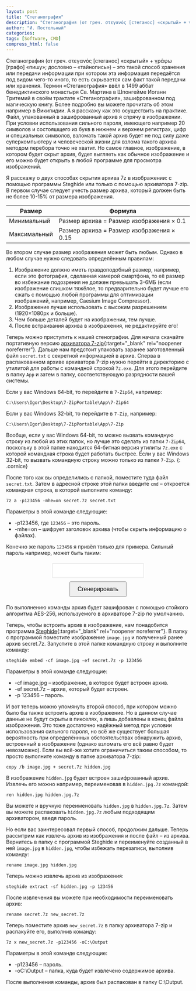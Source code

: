 ```yaml
---
layout: post
title: "Стеганография"
description: "Стеганография (от греч. στεγανός [стеганос] «скрытый» + γράφω [графо] «пишу»; дословно – «тайнопись») – это такой способ хранения или передачи информации при котором эта информация передаётся под видом чего-то иного, то есть скрывается сам факт такой передачи или хранения."
author: "И. Постольный"
categories: 
tags: [Software, CMD]
compress_html: false
---
```


Стеганография (от греч. στεγανός [стеганос] «скрытый» + γράφω [графо] «пишу»; дословно – «тайнопись») – это такой способ хранения или передачи информации при котором эта информация передаётся под видом чего-то иного, то есть скрывается сам факт такой передачи или хранения. Термин «Стеганография» ввёл в 1499 аббат бенедиктинского монастыря Св. Мартина в Шпонгейме Иоганн Тритемий в своём трактате «Стеганография», зашифрованном под магическую книгу. Более подробно вы можете прочитать об этом например в Википидии. А я расскажу как это осуществить на практике. Файл, упакованный в зашифрованный архив я спрячу в изображении. При условии использования сильного пароля, имеющего например 20 символов и состояшщего из букв в нижнем и верхнем регистрах, цифр и специальных символов, взломать такой архив будет не под силу даже суперкомпьютеру и человеческой жизни для взлома такого архива методом перебора точно не хватит. Но самое главное, изображение, в котором будет скрыт архив, будет выгляеть как обычное изображение и его можно будет открыть в любой программе для просмотра изображений.

Я расскажу о двух способах скрытия архива 7z в изображении: с помощью программы Steghide или только с помощью архиватора 7-zip. В первом случае следует учесть размер архива, который должен быть не более 10-15% от размера изображения.

|Размер|Формула|
|---|---|
|Минимальный|Размер архива = Размер изображения &times; 0.1|
|Максимальный|Размер архива = Размер изображения &times; 0.15|

Во втором случае размер изображения может быть любым. Однако в любом случае нужно следовать определённым правилам:

1. Изображение должно иметь правдоподобный размер, например, если это фотография, сделанная камерой смартфона, то её размер во избежание подозрения не должен превышать 3-6МБ (если изображение слишком тяжёлое, то предварительно будет лучше его сжать с помощью любой программы для оптимизации изображений, например, Caesium Image Compressor).
2. Изображение лучше использовать с высоким разрешением (1920×1080px и больше).
3. Чем больше деталей будет на изображении, тем лучше.
4. После встраивания архива в изображения, не редактируйте его!

Теперь можно приступить к нашей стенографии. Для начала скачайте портативную версию [архиватора 7-zip](https://portableapps.com/apps/utilities/7-zip_portable){:target="_blank" rel="noopener noreferrer"}. Дальше нам предстоит упаковать заранее заготовленный файл `secret.txt` с секретной информацией в архив. Сперва в распакованном архиве архиватора 7-zip нужно перейти в директорию с утилитой для работы с командной строкой `7z.exe`. Для этого перейдите в папку `App` и затем в папку, соответствующую разрядности вашей системы.

Если у вас Windows 64-bit, то перейдите в `7-Zip64`, например:

```
C:\Users\Igor\Desktop\7-ZipPortable\App\7-Zip64
```

Если у вас Windows 32-bit, то перейдите в `7-Zip`, например:

```
C:\Users\Igor\Desktop\7-ZipPortable\App\7-Zip
```

Вообще, если у вас Windows 64-bit, то можно вызвать командную строку из любой из этих папок, но лучше это сделать из папки `7-Zip64`, поскольку в этой папке находится  64-битная версия утилиты `7z.exe` с которой командная строка будет работать быстрее. Если у вас Windows 32-bit, то вызвать командную строку можно только из папки `7-Zip`.
{: .cornice}

После того как вы определились с папкой, поместите туда файл `secret.txt`. Затем в адресной строке этой папки введите `cmd` – откроется командная строка, в которой выполните команду:

```batch
7z a -p123456 -mhe=on secret.7z secret.txt
```
Параметры в этой команде следующие:

- -p123456, где `123456` – это пароль.
- -mhe=on – шифрует заголовок архива (чтобы скрыть информацию о файлах).

Конечно же пароль `123456` я привёл только для примера. Сильный пароль например, может быть таким: 

<style>
    #password-generator {
        text-align: center;
        margin-top: 20px;
        margin-bottom: 20px;
    }
    #password {
        width: 100%;
        max-width: 250px;
        padding: 10px;
        text-align: center;
        font-size: 16px;
        border: 1px solid #ddd;
        color: #555;
        font-style: normal;
        font-weight: 300;
        outline: 0;
        transition: all ease-out 0.2s;
    }
    #password:focus {
        outline: none;
        border-color: #aaa;
    }
    #generate {
        padding: 10px 20px;
        font-size: 16px;
        margin-top: 10px;
        cursor: pointer;
    }
</style>

<div id="password-generator">
<input type="text" id="password" readonly>
<br>
<button id="generate">Сгенерировать</button>
</div>
<script>
  document.addEventListener("DOMContentLoaded", function() {
    if (typeof jQuery !== "undefined") {
    $(document).ready(function () {
        function generatePassword(length = 20) {
            let chars = "abcdefghijklmnopqrstuvwxyzABCDEFGHIJKLMNOPQRSTUVWXYZ0123456789!@#$%^&*()-_=+";
            let password = "";
            for (let i = 0; i < length; i++) {
                password += chars.charAt(Math.floor(Math.random() * chars.length));
            }
            return password;
        }

        $("#password").val(generatePassword());

        $("#generate").click(function () {
            $("#password").val(generatePassword());
        });
    });
	} else {
      console.error("jQuery не загружен.");
    }
  });
</script>

По выполнению команды архив будет зашифрован с помощью стойкого алгоритма AES-256, используемого в архиваторе 7-zip по умолчанию.

Теперь, чтобы встроить архив в изображение, нам понадобится программа [Steghide](https://sourceforge.net/projects/steghide/){:target="_blank" rel="noopener noreferrer"}. В папку с программой поместите изображение `image.jpg` и полученный ранее архив secret.7z. Запустите в этой папке командную строку и выполните команду:

```batch
steghide embed -cf image.jpg -ef secret.7z -p 123456
```

Параметры в этой команде следующие:

- -cf image.jpg – изображение, в которое будет встроен архив.
- -ef secret.7z – архив, который будет встроен.
- -p 123456 – пароль.

И вот теперь можно упомянуть второй способ, при котором можно было бы также встроить архив в изображение. Но в данном случае данные не будут скрыты в пикселях, а лишь добавлены в конец файла изображения. Это тоже достаточно надёжный метод при условии использования сильного пароля, но всё же существует большая вероятность при определённных обстоятельствах обнаружить архив, встроенный в изображение (однако взломать его всё равно будет невозможно). Если вы всё-же хотите ограничиться таким способом, то просто выполните команду в папке архиватора 7-zip:

```batch
copy /b image.jpg + secret.7z hidden.jpg
```

В изображение `hidden.jpg` будет встроен зашифрованный архив. Извлечь его можно например, переименовав в `hidden.jpg.7z` командой:

```batch
ren hidden.jpg hidden.jpg.7z
```

Вы можете и вручную переименовать `hidden.jpg` в `hidden.jpg.7z`. Затем вы можете распаковать `hidden.jpg.7z` любым подходящим архиватором, введя пароль.

Но если вас заинтересовал первый способ, продолжим дальше. Теперь рассмтрим как извлечь архив из изображения и после файл – из архива. Вернитесь в папку с программой Steghide и переименуйте созданный в ней `image.jpg` в `hidden.jpg`, чтобы избежать перезаписи, выполнив команду:

```batch
rename image.jpg hidden.jpg
```

Теперь можно извлечь архив из изображения:

```batch
steghide extract -sf hidden.jpg -p 123456
```

После извлечения вы можете при необходимости переименовать архив:

```batch
rename secret.7z new_secret.7z
```

Теперь поместите архив `new_secret.7z` в папку архиватора 7-zip и распакуйте его, выполнив команду:

```batch
7z x new_secret.7z -p123456 -oC:\Output
```

Параметры в этой команде следующие:

- -p123456 – пароль.
- -oC:\Output – папка, куда будет извлечено содержимое архива.

После выполнения команды, архив был распакован в папку C:\Output.